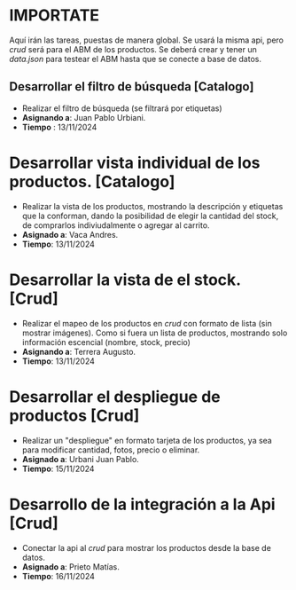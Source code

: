# IMPORTATE 
Aquí irán las tareas, puestas de manera global. Se usará la misma api, pero *crud* será para el ABM de los productos. Se deberá crear y tener un *data.json* para testear el ABM hasta que se conecte a base de datos.

## Desarrollar el filtro de búsqueda [Catalogo]
- Realizar el filtro de búsqueda (se filtrará por etiquetas) 
- **Asignando a**: Juan Pablo Urbiani.
- **Tiempo** : 13/11/2024

# Desarrollar vista individual de los productos. [Catalogo]
- Realizar la vista de los productos, mostrando la descripción y etiquetas que la conforman, dando la posibilidad de elegir la cantidad del stock, de comprarlos indiviudalmente o agregar al carrito.
- **Asignado a**: Vaca Andres.
- **Tiempo**: 13/11/2024

# Desarrollar la vista de el stock. [Crud]
- Realizar el mapeo de los productos en *crud* con formato de lista (sin mostrar imágenes). Como si fuera un lista de productos, mostrando solo información escencial (nombre, stock, precio)
- **Asignando a**: Terrera Augusto.
- **Tiempo**: 13/11/2024

# Desarrollar el despliegue de productos [Crud]
- Realizar un "despliegue" en formato tarjeta de los productos, ya sea para modificar cantidad, fotos, precio o eliminar.
- **Asignado a**: Urbani Juan Pablo.
- **Tiempo**: 15/11/2024

# Desarrollo de la integración a la Api [Crud]
- Conectar la api al *crud* para mostrar los productos desde la base de datos.
- **Asignado a**: Prieto Matías.
- **Tiempo**: 16/11/2024